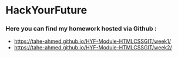 # HackYourFuture

### Here you can find my homework hosted via Github :
* https://tahe-ahmed.github.io/HYF-Module-HTMLCSSGIT/week1/
* https://tahe-ahmed.github.io/HYF-Module-HTMLCSSGIT/week2/
